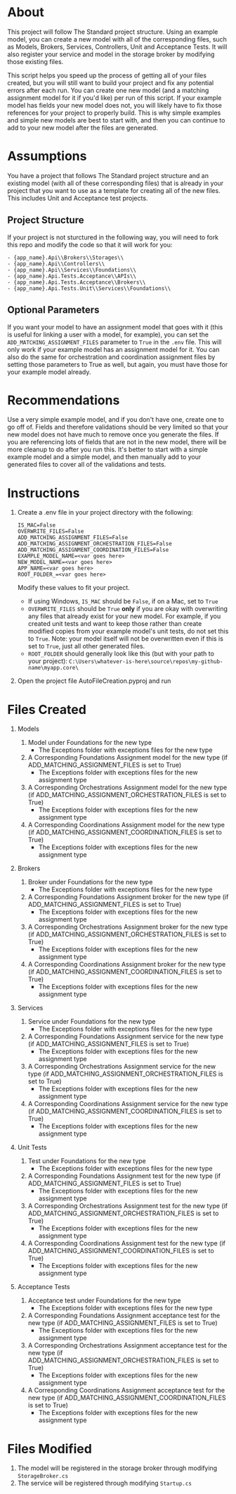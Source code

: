 # About
This project will follow The Standard project structure. Using an example model, you can create a new model with all of the corresponding files, such as Models, Brokers, Services, Controllers, Unit and Acceptance Tests. It will also register your service and model in the storage broker by modifying those existing files.

This script helps you speed up the process of getting all of your files created, but you will still want to build your project and fix any potential errors after each run. You can create one new model (and a matching assignment model for it if you'd like) per run of this script. If your example model has fields your new model does not, you will likely have to fix those references for your project to properly build. This is why simple examples and simple new models are best to start with, and then you can continue to add to your new model after the files are generated.

# Assumptions
You have a project that follows The Standard project structure and an existing model (with all of these corresponding files) that is already in your project that you want to use as a template for creating all of the new files. This includes Unit and Acceptance test projects.

## Project Structure
If your project is not sturctured in the following way, you will need to fork this repo and modify the code so that it will work for you:
	
	- {app_name}.Api\\Brokers\\Storages\\
	- {app_name}.Api\\Controllers\\
	- {app_name}.Api\\Services\\Foundations\\
	- {app_name}.Api.Tests.Acceptance\\APIs\\
	- {app_name}.Api.Tests.Acceptance\\Brokers\\
	- {app_name}.Api.Tests.Unit\\Services\\Foundations\\

## Optional Parameters
If you want your model to have an assignment model that goes with it (this is useful for linking a user with a model, for example), you can set the `ADD_MATCHING_ASSIGNMENT_FILES` parameter to `True` in the `.env` file. This will only work if your example model has an assignment model for it. You can also do the same for orchestration and coordination assignment files by setting those parameters to True as well, but again, you must have those for your example model already.

# Recommendations
Use a very simple example model, and if you don't have one, create one to go off of. Fields and therefore validations should be very limited so that your new model does not have much to remove once you generate the files. If you are referencing lots of fields that are not in the new model, there will be more cleanup to do after you run this. It's better to start with a simple example model and a simple model, and then manually add to your generated files to cover all of the validations and tests.

# Instructions
1. Create a .env file in your project directory with the following:

	```
	IS_MAC=False
	OVERWRITE_FILES=False
	ADD_MATCHING_ASSIGNMENT_FILES=False
	ADD_MATCHING_ASSIGNMENT_ORCHESTRATION_FILES=False
	ADD_MATCHING_ASSIGNMENT_COORDINATION_FILES=False
	EXAMPLE_MODEL_NAME=<var goes here>
	NEW_MODEL_NAME=<var goes here>
	APP_NAME=<var goes here>
	ROOT_FOLDER_=<var goes here>
	```

	Modify these values to fit your project.
	- If using Windows, `IS_MAC` should be `False`, if on a Mac, set to `True`
	- `OVERWRITE_FILES` should be `True` <b>only</b> if you are okay with overwriting any files that already exist for your new model. For example, if you created unit tests and want to keep those rather than create modified copies from your example model's unit tests, do not set this to `True`. Note: your model itself will not be overwritten even if this is set to `True`, just all other generated files.
	- `ROOT_FOLDER` should generally look like this (but with your path to your project): `C:\Users\whatever-is-here\source\repos\my-github-name\myapp.core\`

2. Open the project file AutoFileCreation.pyproj and run

# Files Created
1. Models
	1. Model under Foundations for the new type
		- The Exceptions folder with exceptions files for the new type
	2. A Corresponding Foundations Assignment model for the new type (if ADD_MATCHING_ASSIGNMENT_FILES is set to True)
		- The Exceptions folder with exceptions files for the new assignment type
	3. A Corresponding Orchestrations Assignment model for the new type (if ADD_MATCHING_ASSIGNMENT_ORCHESTRATION_FILES is set to True)
		- The Exceptions folder with exceptions files for the new assignment type
	4. A Corresponding Coordinations Assignment model for the new type (if ADD_MATCHING_ASSIGNMENT_COORDINATION_FILES is set to True)
		- The Exceptions folder with exceptions files for the new assignment type 

2. Brokers
	1. Broker under Foundations for the new type
		- The Exceptions folder with exceptions files for the new type
	2. A Corresponding Foundations Assignment broker for the new type (if ADD_MATCHING_ASSIGNMENT_FILES is set to True)
		- The Exceptions folder with exceptions files for the new assignment type
	3. A Corresponding Orchestrations Assignment broker for the new type (if ADD_MATCHING_ASSIGNMENT_ORCHESTRATION_FILES is set to True)
		- The Exceptions folder with exceptions files for the new assignment type
	4. A Corresponding Coordinations Assignment broker for the new type (if ADD_MATCHING_ASSIGNMENT_COORDINATION_FILES is set to True)
		- The Exceptions folder with exceptions files for the new assignment type

3. Services
	1. Service under Foundations for the new type
		- The Exceptions folder with exceptions files for the new type
	2. A Corresponding Foundations Assignment service for the new type (if ADD_MATCHING_ASSIGNMENT_FILES is set to True)
		- The Exceptions folder with exceptions files for the new assignment type
	3. A Corresponding Orchestrations Assignment service for the new type (if ADD_MATCHING_ASSIGNMENT_ORCHESTRATION_FILES is set to True)
		- The Exceptions folder with exceptions files for the new assignment type
	4. A Corresponding Coordinations Assignment service for the new type (if ADD_MATCHING_ASSIGNMENT_COORDINATION_FILES is set to True)
		- The Exceptions folder with exceptions files for the new assignment type

4. Unit Tests
	1. Test under Foundations for the new type
		- The Exceptions folder with exceptions files for the new type
	2. A Corresponding Foundations Assignment test for the new type (if ADD_MATCHING_ASSIGNMENT_FILES is set to True)
		- The Exceptions folder with exceptions files for the new assignment type
	3. A Corresponding Orchestrations Assignment test for the new type (if ADD_MATCHING_ASSIGNMENT_ORCHESTRATION_FILES is set to True)
		- The Exceptions folder with exceptions files for the new assignment type
	4. A Corresponding Coordinations Assignment test for the new type (if ADD_MATCHING_ASSIGNMENT_COORDINATION_FILES is set to True)
		- The Exceptions folder with exceptions files for the new assignment type

5. Acceptance Tests
	1. Acceptance test under Foundations for the new type
		- The Exceptions folder with exceptions files for the new type
	2. A Corresponding Foundations Assignment acceptance test for the new type (if ADD_MATCHING_ASSIGNMENT_FILES is set to True)
		- The Exceptions folder with exceptions files for the new assignment type
	3. A Corresponding Orchestrations Assignment acceptance test for the new type (if ADD_MATCHING_ASSIGNMENT_ORCHESTRATION_FILES is set to True)
		- The Exceptions folder with exceptions files for the new assignment type
	4. A Corresponding Coordinations Assignment acceptance test for the new type (if ADD_MATCHING_ASSIGNMENT_COORDINATION_FILES is set to True)
		- The Exceptions folder with exceptions files for the new assignment type


# Files Modified
1. The model will be registered in the storage broker through modifying `StorageBroker.cs`
2. The service will be registered through modifying `Startup.cs`